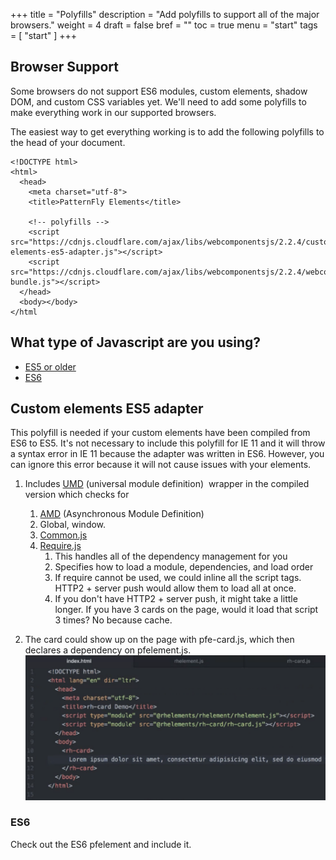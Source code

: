 +++
title = "Polyfills"
description = "Add polyfills to support all of the major browsers."
weight = 4
draft = false
bref = ""
toc = true
menu = "start"
tags = [ "start" ]
+++

## Browser Support

Some browsers do not support ES6 modules, custom elements, shadow DOM, and
custom CSS variables yet. We'll need to add some polyfills to make everything
work in our supported browsers.

The easiest way to get everything working is to add the following polyfills to
the head of your document.

```
<!DOCTYPE html>
<html>
  <head>
    <meta charset="utf-8">
    <title>PatternFly Elements</title>

    <!-- polyfills -->
    <script src="https://cdnjs.cloudflare.com/ajax/libs/webcomponentsjs/2.2.4/custom-elements-es5-adapter.js"></script>
    <script src="https://cdnjs.cloudflare.com/ajax/libs/webcomponentsjs/2.2.4/webcomponents-bundle.js"></script>
  </head>
  <body></body>
</html
```

## What type of Javascript are you using?

- [ES5 or older](#ES5)
- [ES6](#ES6)

<a name="ES5"></a>

## Custom elements ES5 adapter

This polyfill is needed if your custom elements have been compiled from ES6 to ES5.
It's not necessary to include this polyfill for IE 11 and it will throw a syntax
error in IE 11 because the adapter was written in ES6. However, you can ignore
this error because it will not cause issues with your elements.


1.  Includes [UMD](https://github.com/umdjs/umd#regular-module) (universal module definition)  wrapper in the compiled version which checks for
	1.  [AMD](https://github.com/amdjs/amdjs-api/wiki/AMD) (Asynchronous Module Definition)
	2.  Global, window.
	3.  [Common.js](http://www.commonjs.org/)
	4.  [Require.js](https://requirejs.org/)
	    1. This handles all of the dependency management for you
		2.  Specifies how to load a module, dependencies, and load order
		3.  If require cannot be used, we could inline all the script tags. HTTP2 + server push would allow them to load all at once.
		4.  If you don't have HTTP2 + server push, it might take a little longer. If you have 3 cards on the page, would it load that script 3 times? No because cache.


2.  The card could show up on the page with pfe-card.js, which then declares a dependency on pfelement.js.
![pfe-card dependency](/pfe-card-dependency.png)


<a name="ES6"></a>
### ES6

Check out the ES6 pfelement and include it.

